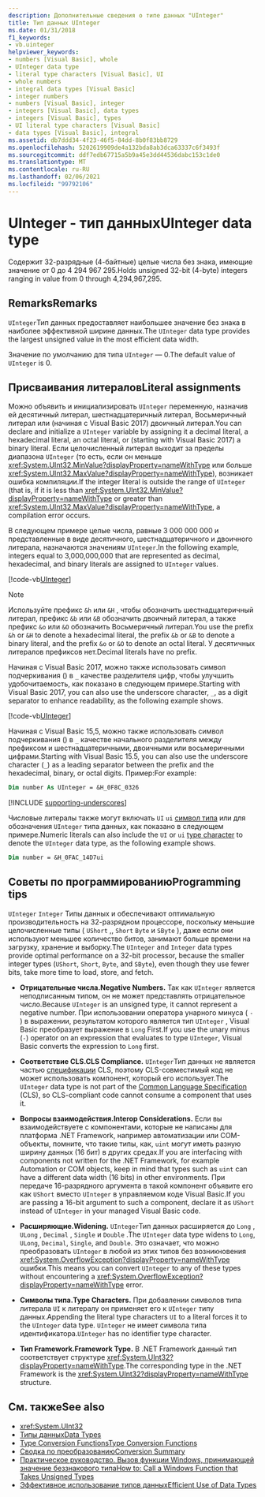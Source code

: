 ```yaml
---
description: Дополнительные сведения о типе данных "UInteger"
title: Тип данных UInteger
ms.date: 01/31/2018
f1_keywords:
- vb.uinteger
helpviewer_keywords:
- numbers [Visual Basic], whole
- UInteger data type
- literal type characters [Visual Basic], UI
- whole numbers
- integral data types [Visual Basic]
- integer numbers
- numbers [Visual Basic], integer
- integers [Visual Basic], data types
- integers [Visual Basic], types
- UI literal type characters [Visual Basic]
- data types [Visual Basic], integral
ms.assetid: db7ddd34-4f23-46f5-84dd-8b0f83bb8729
ms.openlocfilehash: 5202619909de4a132bda8ab3dca63337c6f3493f
ms.sourcegitcommit: ddf7edb67715a5b9a45e3dd44536dabc153c1de0
ms.translationtype: MT
ms.contentlocale: ru-RU
ms.lasthandoff: 02/06/2021
ms.locfileid: "99792106"
---
```

# <a name="uinteger-data-type"></a><span data-ttu-id="011ad-103">UInteger - тип данных</span><span class="sxs-lookup"><span data-stu-id="011ad-103">UInteger data type</span></span>

<span data-ttu-id="011ad-104">Содержит 32-разрядные (4-байтные) целые числа без знака, имеющие значение от 0 до 4 294 967 295.</span><span class="sxs-lookup"><span data-stu-id="011ad-104">Holds unsigned 32-bit (4-byte) integers ranging in value from 0 through 4,294,967,295.</span></span>

## <a name="remarks"></a><span data-ttu-id="011ad-105">Remarks</span><span class="sxs-lookup"><span data-stu-id="011ad-105">Remarks</span></span>

<span data-ttu-id="011ad-106">`UInteger`Тип данных предоставляет наибольшее значение без знака в наиболее эффективной ширине данных.</span><span class="sxs-lookup"><span data-stu-id="011ad-106">The `UInteger` data type provides the largest unsigned value in the most efficient data width.</span></span>

<span data-ttu-id="011ad-107">Значение по умолчанию для типа `UInteger` — 0.</span><span class="sxs-lookup"><span data-stu-id="011ad-107">The default value of `UInteger` is 0.</span></span>

## <a name="literal-assignments"></a><span data-ttu-id="011ad-108">Присваивания литералов</span><span class="sxs-lookup"><span data-stu-id="011ad-108">Literal assignments</span></span>

<span data-ttu-id="011ad-109">Можно объявить и инициализировать `UInteger` переменную, назначив ей десятичный литерал, шестнадцатеричный литерал, Восьмеричный литерал или (начиная с Visual Basic 2017) двоичный литерал.</span><span class="sxs-lookup"><span data-stu-id="011ad-109">You can declare and initialize a `UInteger` variable by assigning it a decimal literal, a hexadecimal literal, an octal literal, or (starting with Visual Basic 2017) a binary literal.</span></span> <span data-ttu-id="011ad-110">Если целочисленный литерал выходит за пределы диапазона `UInteger` (то есть, если он меньше <xref:System.UInt32.MinValue?displayProperty=nameWithType> или больше <xref:System.UInt32.MaxValue?displayProperty=nameWithType>), возникает ошибка компиляции.</span><span class="sxs-lookup"><span data-stu-id="011ad-110">If the integer literal is outside the range of `UInteger` (that is, if it is less than <xref:System.UInt32.MinValue?displayProperty=nameWithType> or greater than <xref:System.UInt32.MaxValue?displayProperty=nameWithType>, a compilation error occurs.</span></span>

<span data-ttu-id="011ad-111">В следующем примере целые числа, равные 3 000 000 000 и представленные в виде десятичного, шестнадцатеричного и двоичного литерала, назначаются значениям `UInteger`.</span><span class="sxs-lookup"><span data-stu-id="011ad-111">In the following example, integers equal to 3,000,000,000 that are represented as decimal, hexadecimal, and binary literals are assigned to `UInteger` values.</span></span>

[!code-vb[UInteger](../../../../samples/snippets/visualbasic/language-reference/data-types/numeric-literals.vb#UInt)]

> [!NOTE]
> <span data-ttu-id="011ad-112">Используйте префикс `&h` или `&H` , чтобы обозначить шестнадцатеричный литерал, префикс `&b` или `&B` обозначить двоичный литерал, а также префикс `&o` или `&O` обозначить Восьмеричный литерал.</span><span class="sxs-lookup"><span data-stu-id="011ad-112">You use the prefix `&h` or `&H` to denote a hexadecimal literal, the prefix `&b` or `&B` to denote a binary literal, and the prefix `&o` or `&O` to denote an octal literal.</span></span> <span data-ttu-id="011ad-113">У десятичных литералов префиксов нет.</span><span class="sxs-lookup"><span data-stu-id="011ad-113">Decimal literals have no prefix.</span></span>

<span data-ttu-id="011ad-114">Начиная с Visual Basic 2017, можно также использовать символ подчеркивания () в `_` качестве разделителя цифр, чтобы улучшить удобочитаемость, как показано в следующем примере.</span><span class="sxs-lookup"><span data-stu-id="011ad-114">Starting with Visual Basic 2017, you can also use the underscore character, `_`, as a digit separator to enhance readability, as the following example shows.</span></span>

[!code-vb[UInteger](../../../../samples/snippets/visualbasic/language-reference/data-types/numeric-literals.vb#UIntS)]

<span data-ttu-id="011ad-115">Начиная с Visual Basic 15,5, можно также использовать символ подчеркивания () в `_` качестве начального разделителя между префиксом и шестнадцатеричными, двоичными или восьмеричными цифрами.</span><span class="sxs-lookup"><span data-stu-id="011ad-115">Starting with Visual Basic 15.5, you can also use the underscore character (`_`) as a leading separator between the prefix and the hexadecimal, binary, or octal digits.</span></span> <span data-ttu-id="011ad-116">Пример:</span><span class="sxs-lookup"><span data-stu-id="011ad-116">For example:</span></span>

```vb
Dim number As UInteger = &H_0F8C_0326
```

[!INCLUDE [supporting-underscores](../../../../includes/vb-separator-langversion.md)]

<span data-ttu-id="011ad-117">Числовые литералы также могут включать `UI` `ui` [символ типа](../../programming-guide/language-features/data-types/type-characters.md) или для обозначения `UInteger` типа данных, как показано в следующем примере.</span><span class="sxs-lookup"><span data-stu-id="011ad-117">Numeric literals can also include the `UI` or `ui` [type character](../../programming-guide/language-features/data-types/type-characters.md) to denote the `UInteger` data type, as the following example shows.</span></span>

```vb
Dim number = &H_0FAC_14D7ui
```

## <a name="programming-tips"></a><span data-ttu-id="011ad-118">Советы по программированию</span><span class="sxs-lookup"><span data-stu-id="011ad-118">Programming tips</span></span>

<span data-ttu-id="011ad-119">`UInteger` `Integer` Типы данных и обеспечивают оптимальную производительность на 32-разрядном процессоре, поскольку меньшие целочисленные типы ( `UShort` ,, `Short` `Byte` и `SByte` ), даже если они используют меньшее количество битов, занимают больше времени на загрузку, хранение и выборку.</span><span class="sxs-lookup"><span data-stu-id="011ad-119">The `UInteger` and `Integer` data types provide optimal performance on a 32-bit processor, because the smaller integer types (`UShort`, `Short`, `Byte`, and `SByte`), even though they use fewer bits, take more time to load, store, and fetch.</span></span>

- <span data-ttu-id="011ad-120">**Отрицательные числа.**</span><span class="sxs-lookup"><span data-stu-id="011ad-120">**Negative Numbers.**</span></span> <span data-ttu-id="011ad-121">Так как `UInteger` является неподписанным типом, он не может представлять отрицательное число.</span><span class="sxs-lookup"><span data-stu-id="011ad-121">Because `UInteger` is an unsigned type, it cannot represent a negative number.</span></span> <span data-ttu-id="011ad-122">При использовании оператора унарного минуса ( `-` ) в выражении, результатом которого является тип `UInteger` , Visual Basic преобразует выражение в `Long` First.</span><span class="sxs-lookup"><span data-stu-id="011ad-122">If you use the unary minus (`-`) operator on an expression that evaluates to type `UInteger`, Visual Basic converts the expression to `Long` first.</span></span>

- <span data-ttu-id="011ad-123">**Соответствие CLS.**</span><span class="sxs-lookup"><span data-stu-id="011ad-123">**CLS Compliance.**</span></span> <span data-ttu-id="011ad-124">`UInteger`Тип данных не является частью [спецификации](https://www.ecma-international.org/publications/standards/Ecma-335.htm) CLS, поэтому CLS-совместимый код не может использовать компонент, который его использует.</span><span class="sxs-lookup"><span data-stu-id="011ad-124">The `UInteger` data type is not part of the [Common Language Specification](https://www.ecma-international.org/publications/standards/Ecma-335.htm) (CLS), so CLS-compliant code cannot consume a component that uses it.</span></span>

- <span data-ttu-id="011ad-125">**Вопросы взаимодействия.**</span><span class="sxs-lookup"><span data-stu-id="011ad-125">**Interop Considerations.**</span></span> <span data-ttu-id="011ad-126">Если вы взаимодействуете с компонентами, которые не написаны для платформа .NET Framework, например автоматизации или COM-объекты, помните, что такие типы, как, `uint` могут иметь разную ширину данных (16 бит) в других средах.</span><span class="sxs-lookup"><span data-stu-id="011ad-126">If you are interfacing with components not written for the .NET Framework, for example Automation or COM objects, keep in mind that types such as `uint` can have a different data width (16 bits) in other environments.</span></span> <span data-ttu-id="011ad-127">При передаче 16-разрядного аргумента в такой компонент объявите его как `UShort` вместо `UInteger` в управляемом коде Visual Basic.</span><span class="sxs-lookup"><span data-stu-id="011ad-127">If you are passing a 16-bit argument to such a component, declare it as `UShort` instead of `UInteger` in your managed Visual Basic code.</span></span>

- <span data-ttu-id="011ad-128">**Расширяющие.**</span><span class="sxs-lookup"><span data-stu-id="011ad-128">**Widening.**</span></span> <span data-ttu-id="011ad-129">`UInteger`Тип данных расширяется до `Long` , `ULong` , `Decimal` , `Single` и `Double` .</span><span class="sxs-lookup"><span data-stu-id="011ad-129">The `UInteger` data type widens to `Long`, `ULong`, `Decimal`, `Single`, and `Double`.</span></span> <span data-ttu-id="011ad-130">Это означает, что можно преобразовать `UInteger` в любой из этих типов без возникновения <xref:System.OverflowException?displayProperty=nameWithType> ошибки.</span><span class="sxs-lookup"><span data-stu-id="011ad-130">This means you can convert `UInteger` to any of these types without encountering a <xref:System.OverflowException?displayProperty=nameWithType> error.</span></span>

- <span data-ttu-id="011ad-131">**Символы типа.**</span><span class="sxs-lookup"><span data-stu-id="011ad-131">**Type Characters.**</span></span> <span data-ttu-id="011ad-132">При добавлении символов типа литерала `UI` к литералу он применяет его к `UInteger` типу данных.</span><span class="sxs-lookup"><span data-stu-id="011ad-132">Appending the literal type characters `UI` to a literal forces it to the `UInteger` data type.</span></span> <span data-ttu-id="011ad-133">`UInteger` не имеет символа типа идентификатора.</span><span class="sxs-lookup"><span data-stu-id="011ad-133">`UInteger` has no identifier type character.</span></span>

- <span data-ttu-id="011ad-134">**Тип Framework.**</span><span class="sxs-lookup"><span data-stu-id="011ad-134">**Framework Type.**</span></span> <span data-ttu-id="011ad-135">В .NET Framework данный тип соответствует структуре <xref:System.UInt32?displayProperty=nameWithType>.</span><span class="sxs-lookup"><span data-stu-id="011ad-135">The corresponding type in the .NET Framework is the <xref:System.UInt32?displayProperty=nameWithType> structure.</span></span>

## <a name="see-also"></a><span data-ttu-id="011ad-136">См. также</span><span class="sxs-lookup"><span data-stu-id="011ad-136">See also</span></span>

- <xref:System.UInt32>
- [<span data-ttu-id="011ad-137">Типы данных</span><span class="sxs-lookup"><span data-stu-id="011ad-137">Data Types</span></span>](index.md)
- [<span data-ttu-id="011ad-138">Type Conversion Functions</span><span class="sxs-lookup"><span data-stu-id="011ad-138">Type Conversion Functions</span></span>](../functions/type-conversion-functions.md)
- [<span data-ttu-id="011ad-139">Сводка по преобразованию</span><span class="sxs-lookup"><span data-stu-id="011ad-139">Conversion Summary</span></span>](../keywords/conversion-summary.md)
- [<span data-ttu-id="011ad-140">Практическое руководство. Вызов функции Windows, принимающей значение беззнакового типа</span><span class="sxs-lookup"><span data-stu-id="011ad-140">How to: Call a Windows Function that Takes Unsigned Types</span></span>](../../programming-guide/com-interop/how-to-call-a-windows-function-that-takes-unsigned-types.md)
- [<span data-ttu-id="011ad-141">Эффективное использование типов данных</span><span class="sxs-lookup"><span data-stu-id="011ad-141">Efficient Use of Data Types</span></span>](../../programming-guide/language-features/data-types/efficient-use-of-data-types.md)
